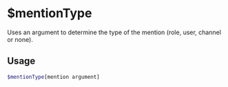 # $mentionType

Uses an argument to determine the type of the mention (role, user, channel or none).

## Usage

```bash
$mentionType[mention argument]
```

